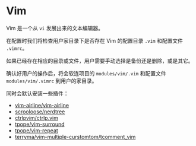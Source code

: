 # Vim

Vim 是一个从 `vi` 发展出来的文本编辑器。

在配置时我们将检查用户家目录下是否存在 Vim 的配置目录 `.vim` 和配置文件 `.vimrc`。

如果已经存在相应的目录或文件，用户需要手动选择是备份还是删除，或是其它。

确认好用户的操作后，将会软连项目的 `modules/vim/.vim` 和配置文件 `modules/vim/.vimrc` 到用户的家目录。

同时会默认安装一些插件：

- [vim-airline/vim-airline](https://github.com/vim-airline/vim-airline)
- [scrooloose/nerdtree](https://github.com/scrooloose/nerdtree)
- [ctrlpvim/ctrlp.vim](https://github.com/ctrlpvim/ctrlp.vim)
- [tpope/vim-surround](https://github.com/tpope/vim-surround)
- [tpope/vim-repeat](https://github.com/tpope/vim-repeat)
- [terryma/vim-multiple-curstomtom/tcomment_vim](https://github.com/terryma/vim-multiple-curstomtom/tcomment_vim)
